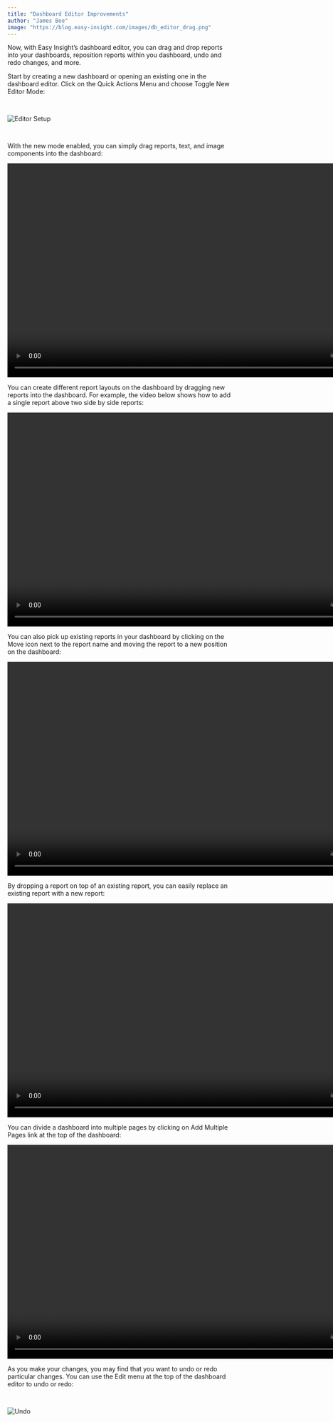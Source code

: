 ```yaml
---
title: "Dashboard Editor Improvements"
author: "James Boe"
image: "https://blog.easy-insight.com/images/db_editor_drag.png"
---
```


Now, with Easy Insight’s dashboard editor, you can drag and drop reports into your dashboards, reposition reports within you dashboard, undo and redo changes, and more.<!--more--><!--more-->

Start by creating a new dashboard or opening an existing one in the dashboard editor. Click on the Quick Actions Menu and choose Toggle New Editor Mode:

<img style="max-width:300px;margin-top:30px;margin-bottom:30px" src="https://blog.easy-insight.com/images/db_editor_enable.png" alt="Editor Setup" class="img img-responsive"/>

With the new mode enabled, you can simply drag reports, text, and image components into the dashboard:

<video preload="auto" width="854" height="480" loop muted autoplay playsinline><source src="https://blog.easy-insight.com/images/dbeditor1.mp4"></video> 

You can create different report layouts on the dashboard by dragging new reports into the dashboard. For example, the video below shows how to add a single report above two side by side reports:

<video preload="auto" width="854" height="480" loop muted autoplay playsinline><source src="https://blog.easy-insight.com/images/dbeditor2.mp4"></video> 

You can also pick up existing reports in your dashboard by clicking on the Move icon next to the report name and moving the report to a new position on the dashboard:

<video preload="auto" width="854" height="480" loop muted autoplay playsinline><source src="https://blog.easy-insight.com/images/dbeditor3.mp4"></video>

By dropping a report on top of an existing report, you can easily replace an existing report with a new report:

<video preload="auto" width="854" height="480" loop muted autoplay playsinline><source src="https://blog.easy-insight.com/images/dbeditor4.mp4"></video>

You can divide a dashboard into multiple pages by clicking on Add Multiple Pages link at the top of the dashboard:

<video preload="auto" width="854" height="480" loop muted autoplay playsinline><source src="https://blog.easy-insight.com/images/dbeditor5.mp4"></video>

As you make your changes, you may find that you want to undo or redo particular changes. You can use the Edit menu at the top of the dashboard editor to undo or redo:

<img style="max-width:300px;margin-top:30px;margin-bottom:30px" src="https://blog.easy-insight.com/images/dbeditorundo.png" alt="Undo" class="img img-responsive"/>
